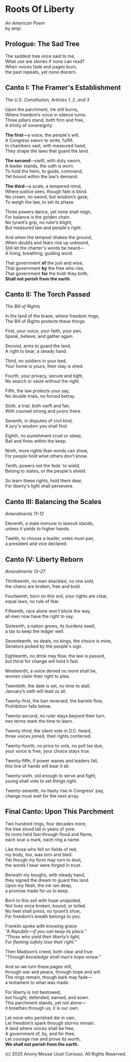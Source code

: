 Roots Of Liberty  
================  

*An American Poem*  
by amjc  

Prologue: The Sad Tree  
----------------------  

The saddest tree once said to me,  
What use are stories if none can read?  
When voices fade and pages burn,  
the past repeats, yet none discern.  


Canto I: The Framer's Establishment  
-----------------------------------  

*The U.S. Constitution, Articles 1, 2, and 3*  

Upon the parchment, ink still burns,  
Where freedom’s voice in silence turns.  
Three pillars stand, both firm and free,  
A trinity of sovereignty.  

**The first**—a voice, the people's will,  
A Congress sworn to write, fulfill.  
In chambers vast, with measured hand,  
They shape the laws that guard the land.  

**The second**—swift, with duty sworn,  
A leader stands, the oath is worn.  
To hold the helm, to guide, command,  
Yet bound within the law’s demand.  

**The third**—a scale, a tempered mind,  
Where justice sees, though fate is blind.  
No crown, no sword, but wisdom’s gaze,  
To weigh the law, to set its phase.  

Three powers dance, yet none shall reign,  
For balance is the golden chain.  
No tyrant’s grip, no ruler’s blight,  
But measured law and people's right.  

And when the tempest shakes the ground,  
When doubts and fears rise up unbound,  
Still let the charter's words be heard—  
A living, breathing, guiding word.  

That government **of** the just and wise,  
That government **by** the free who rise,  
That government **for** the truth they birth,  
**Shall not perish from the earth**.  


Canto II: The Torch Passed  
--------------------------  

*The Bill of Rights*  

In the land of the brave, where freedom rings,  
The Bill of Rights protects these things:  

First, your voice, your faith, your pen,  
Speak, believe, and gather again.  

Second, arms to guard the land,  
A right to bear, a steady hand.  

Third, no soldiers in your bed,  
Your home is yours, their stay is shed.  

Fourth, your privacy, secure and tight,  
No search or seize without the right.  

Fifth, the law protects your say,  
No double trials, no forced betray.  

Sixth, a trial, both swift and fair,  
With counsel strong and jurors there.  

Seventh, in disputes of civil kind,  
A jury's wisdom you shall find.  

Eighth, no punishment cruel or steep,  
Bail and fines within the keep.  

Ninth, more rights than words can show,  
For people hold what others don’t know.  

Tenth, powers not the feds' to wield,  
Belong to states, or the people's shield.  

So learn these rights, hold them dear,  
For liberty's light shall persevere.  


Canto III: Balancing the Scales
--------------------------------------------------  

*Amendments 11–12*  

Eleventh, a state immune to lawsuit stands,  
unless it yields to higher hands.  

Twelth, to choose a leader, votes must pair,  
a president and vice declared.  


Canto IV: Liberty Reborn
-------------------------------------------  

*Amendments 13–27*  

Thirtheenth, no man shackled, no one sold,  
the chains are broken, free and bold.  

Fourteenth, born on this soil, your rights are clear,  
equal laws, no rule of fear.  

Fifteenth, race alone won't block the way,  
all men now have the right to say.  

Sixteenth, a nation grows, its burdens swell,  
a tax to keep the ledger well.  

Seventeenth, no deals, no kings, the choice is mine,  
Senators picked by the people's sign.  

Eighteenth, no drink may flow, the law is passed,  
but thirst for change will hold it fast.  

Nineteenth, a voice denied no more shall be,  
women claim their right to plea.  

Twentieth, the date is set, no time to stall,  
January’s oath will lead us all.  

Twenty-first, the ban reversed, the barrels flow,  
Prohibition falls below.  

Twenty-second, no ruler stays beyond their turn,  
two terms mark the time to learn.  

Twenty-third, the silent vote in D.C. heard,  
three voices joined, their rights conferred.  

Twenty-fourth, no price to vote, no poll tax due,  
your voice is free, your choice stays true.  

Twenty-fifth, if power wanes and leaders fall,  
this line of hands will bear it all.  

Twenty-sixth, old enough to serve and fight,  
young shall vote to set things right.  

Twenty-seventh, no hasty rise in Congress’ pay,  
change must wait for the next array.  


Final Canto: Upon This Parchment  
--------------------------------  

Two hundred rings, four decades more,  
the tree stood tall in years of yore.  
Its roots held fast through flood and flame,  
each scar a mark, each ring a name.  

Like those who fell on fields of red,  
my body, too, was torn and bled.  
Yet though my form may turn to dust,  
the words I bear were forged in trust.  

Beneath my boughs, with steady hand,  
they signed the dream to guard this land.  
Upon my flesh, the ink ran deep,  
a promise made for us to keep.  

Born to this soil with hope unspoiled,  
Not lives once broken, bound, or toiled.  
No heel shall press, no tyrant’s shoe,  
For freedom’s breath belongs to you.

Franklin spoke with knowing grace:  
*“A Republic—if you can keep its place.”*  
*“Those who yield their liberty’s light,  
For fleeting safety lose their right.”*  

Then Madison’s creed, both clear and true:  
*“Through knowledge shall men’s hope renew.”*  

And so we turn these pages still,  
through war and peace, through hope and will.  
The rings remain, though bark may fade—  
a testament to what was made.  

For liberty is not bestowed,  
but fought, defended, earned, and sown.  
This parchment stands, yet not alone—  
it breathes through us; it is our own.  

Let none who perished die in vain,  
Let freedom’s spark through storms remain.  
A land where voices shall be free,  
A government of, by, and for thee,  
Let courage rise and prove its worth,  
**We shall not perish from the earth**.  

(c) 2025 Anony Mouse (Just Curious). All Rights Reserved.  
